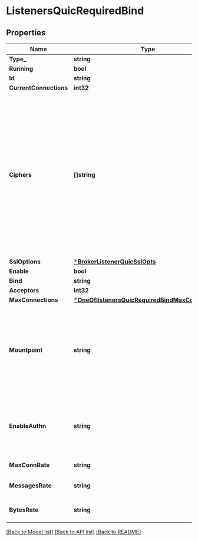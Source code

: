 # ListenersQuicRequiredBind

## Properties
Name | Type | Description | Notes
------------ | ------------- | ------------- | -------------
**Type_** | **string** | Listener type | [default to null]
**Running** | **bool** | Listener status | [optional] [default to null]
**Id** | **string** | Listener id | [default to null]
**CurrentConnections** | **int32** | Current connections | [optional] [default to null]
**Ciphers** | **[]string** | This config holds TLS cipher suite names separated by comma,&lt;br/&gt;or as an array of strings. e.g.&lt;br/&gt;&lt;code&gt;\&quot;TLS_AES_256_GCM_SHA384,TLS_AES_128_GCM_SHA256\&quot;&lt;/code&gt; or&lt;br/&gt;&lt;code&gt;[\&quot;TLS_AES_256_GCM_SHA384\&quot;,\&quot;TLS_AES_128_GCM_SHA256\&quot;]&lt;/code&gt;.&lt;br/&gt;&lt;br/&gt;&lt;br/&gt;Ciphers (and their ordering) define the way in which the&lt;br/&gt;client and server encrypts information over the network connection.&lt;br/&gt;Selecting a good cipher suite is critical for the&lt;br/&gt;application&#x27;s data security, confidentiality and performance.&lt;br/&gt;&lt;br/&gt;The names should be in OpenSSL string format (not RFC format).&lt;br/&gt;All default values and examples provided by EMQX config&lt;br/&gt;documentation are all in OpenSSL format.&lt;br/&gt;&lt;br/&gt;&lt;br/&gt;NOTE: Certain cipher suites are only compatible with&lt;br/&gt;specific TLS &lt;code&gt;versions&lt;/code&gt; (&#x27;tlsv1.1&#x27;, &#x27;tlsv1.2&#x27; or &#x27;tlsv1.3&#x27;)&lt;br/&gt;incompatible cipher suites will be silently dropped.&lt;br/&gt;For instance, if only &#x27;tlsv1.3&#x27; is given in the &lt;code&gt;versions&lt;/code&gt;,&lt;br/&gt;configuring cipher suites for other versions will have no effect.&lt;br/&gt;&lt;br/&gt;&lt;br/&gt;&lt;br/&gt;NOTE: PSK ciphers are suppressed by &#x27;tlsv1.3&#x27; version config&lt;br/&gt;&lt;br/&gt;If PSK cipher suites are intended, &#x27;tlsv1.3&#x27; should be disabled from &lt;code&gt;versions&lt;/code&gt;.&lt;br/&gt;&lt;br/&gt;PSK cipher suites: &lt;code&gt;\&quot;RSA-PSK-AES256-GCM-SHA384,RSA-PSK-AES256-CBC-SHA384,&lt;br/&gt;RSA-PSK-AES128-GCM-SHA256,RSA-PSK-AES128-CBC-SHA256,&lt;br/&gt;RSA-PSK-AES256-CBC-SHA,RSA-PSK-AES128-CBC-SHA,&lt;br/&gt;RSA-PSK-DES-CBC3-SHA,RSA-PSK-RC4-SHA\&quot;&lt;/code&gt;&lt;br/&gt;&lt;br/&gt;&lt;br/&gt;NOTE: QUIC listener supports only &#x27;tlsv1.3&#x27; ciphers | [optional] [default to ["TLS_AES_256_GCM_SHA384","TLS_AES_128_GCM_SHA256","TLS_CHACHA20_POLY1305_SHA256"]]
**SslOptions** | [***BrokerListenerQuicSslOpts**](broker.listener_quic_ssl_opts.md) |  | [optional] [default to null]
**Enable** | **bool** | Enable listener. | [optional] [default to true]
**Bind** | **string** | IP address and port for the listening socket. | [default to 14567]
**Acceptors** | **int32** | The size of the listener&#x27;s receiving pool. | [optional] [default to 16]
**MaxConnections** | [***OneOflistenersQuicRequiredBindMaxConnections**](OneOflistenersQuicRequiredBindMaxConnections.md) | The maximum number of concurrent connections allowed by the listener. | [optional] [default to infinity]
**Mountpoint** | **string** | When publishing or subscribing, prefix all topics with a mountpoint string.&lt;br/&gt;The prefixed string will be removed from the topic name when the message&lt;br/&gt;is delivered to the subscriber. The mountpoint is a way that users can use&lt;br/&gt;to implement isolation of message routing between different listeners.&lt;br/&gt;For example if a client A subscribes to &#x60;t&#x60; with &#x60;listeners.tcp.\\&lt;name&gt;.mountpoint&#x60;&lt;br/&gt;set to &#x60;some_tenant&#x60;, then the client actually subscribes to the topic&lt;br/&gt;&#x60;some_tenant/t&#x60;. Similarly, if another client B (connected to the same listener&lt;br/&gt;as the client A) sends a message to topic &#x60;t&#x60;, the message is routed&lt;br/&gt;to all the clients subscribed &#x60;some_tenant/t&#x60;, so client A will receive the&lt;br/&gt;message, with topic name &#x60;t&#x60;.&lt;br/&gt;&lt;br/&gt;Set to &#x60;\&quot;\&quot;&#x60; to disable the feature.&lt;br/&gt;&lt;br/&gt;&lt;br/&gt;Variables in mountpoint string:&lt;br/&gt;  - &lt;code&gt;${clientid}&lt;/code&gt;: clientid&lt;br/&gt;  - &lt;code&gt;${username}&lt;/code&gt;: username | [optional] 
**EnableAuthn** | **string** | Set &lt;code&gt;true&lt;/code&gt; (default) to enable client authentication on this listener, the authentication&lt;br/&gt;process goes through the configured authentication chain.&lt;br/&gt;When set to &lt;code&gt;false&lt;/code&gt; to allow any clients with or without authentication information such as username or password to log in.&lt;br/&gt;When set to &lt;code&gt;quick_deny_anonymous&lt;/code&gt;, it behaves like when set to &lt;code&gt;true&lt;/code&gt;, but clients will be&lt;br/&gt;denied immediately without going through any authenticators if &lt;code&gt;username&lt;/code&gt; is not provided. This is useful to fence off&lt;br/&gt;anonymous clients early. | [optional] [default to ENABLE_AUTHN.TRUE]
**MaxConnRate** | **string** | Maximum connection rate.&lt;br/&gt;&lt;br/&gt;This is used to limit the connection rate for this listener,&lt;br/&gt;once the limit is reached, new connections will be deferred or refused | [optional] [default to null]
**MessagesRate** | **string** | Messages publish rate.&lt;br/&gt;&lt;br/&gt;This is used to limit the inbound message numbers for each client connected to this listener,&lt;br/&gt;once the limit is reached, the restricted client will slow down and even be hung for a while. | [optional] [default to null]
**BytesRate** | **string** | Data publish rate.&lt;br/&gt;&lt;br/&gt;This is used to limit the inbound bytes rate for each client connected to this listener,&lt;br/&gt;once the limit is reached, the restricted client will slow down and even be hung for a while. | [optional] [default to null]

[[Back to Model list]](../README.md#documentation-for-models) [[Back to API list]](../README.md#documentation-for-api-endpoints) [[Back to README]](../README.md)

